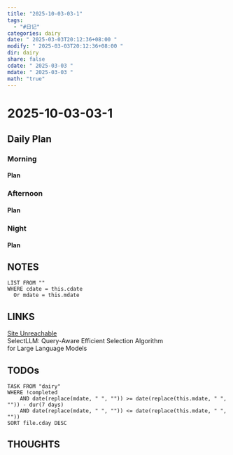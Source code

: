 ```yaml
---
title: "2025-10-03-03-1"
tags:
  - "#日记"
categories: dairy
date: " 2025-03-03T20:12:36+08:00 "
modify: " 2025-03-03T20:12:36+08:00 "
dir: dairy
share: false
cdate: " 2025-03-03 "
mdate: " 2025-03-03 "
math: "true"
---
```


# 2025-10-03-03-1

## Daily Plan

### Morning

#### Plan

### Afternoon

#### Plan

### Night

#### Plan

## NOTES

```dataview
LIST FROM "" 
WHERE cdate = this.cdate
  Or mdate = this.mdate
```

## LINKS

[Site Unreachable](https://zhuanlan.zhihu.com/p/26374360360)  
SelectLLM: Query-Aware Efficient Selection Algorithm  
 for Large Language Models

## TODOs

```dataview
TASK FROM "dairy" 
WHERE !completed 
	AND date(replace(mdate, " ", "")) >= date(replace(this.mdate, " ", "")) - dur(7 days) 
	AND date(replace(mdate, " ", "")) <= date(replace(this.mdate, " ", ""))
SORT file.cday DESC
```

## THOUGHTS
